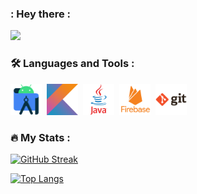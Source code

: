 ### : Hey there :
<div id="header">
  <img src="https://media1.giphy.com/media/f3iwJFOVOwuy7K6FFw/giphy.gif?cid=ecf05e4767ajadd2a7cetclujx6j5f0370m9fcb66pdpqhyz&rid=giphy.gif&ct=g" width="300"/>
</div>

### :hammer_and_wrench: Languages and Tools :
<div>
  <img src="https://github.com/devicons/devicon/blob/master/icons/androidstudio/androidstudio-original.svg" title="android" alt="android" width="50" height="50"/>&nbsp;
  <img src="https://github.com/devicons/devicon/blob/master/icons/kotlin/kotlin-original.svg" title="kotlin" alt="kotlin" width="50" height="50"/>&nbsp;
  <img src="https://github.com/devicons/devicon/blob/master/icons/java/java-original-wordmark.svg" title="Java" alt="Java" width="50" height="50"/>&nbsp;
  <img src="https://github.com/devicons/devicon/blob/master/icons/firebase/firebase-plain-wordmark.svg" title="Firebase" alt="Firebase" width="50" height="50"/>&nbsp;
  <img src="https://github.com/devicons/devicon/blob/master/icons/git/git-original-wordmark.svg" title="Git" **alt="Git" width="50" height="50"/>
</div>

### :fire: My Stats :

[![GitHub Streak](https://github-readme-streak-stats.herokuapp.com/?user=HoseinNezamdoost&theme=dark&background=000000)](https://git.io/streak-stats)

[![Top Langs](https://github-readme-stats.vercel.app/api/top-langs/?username=HoseinNezamdoost&layout=compact&theme=vision-friendly-dark)](https://github.com/anuraghazra/github-readme-stats)
